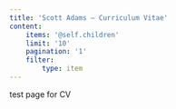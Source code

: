 ```yaml
---
title: 'Scott Adams – Curriculum Vitae'
content:
    items: '@self.children'
    limit: '10'
    pagination: '1'
    filter:
        type: item
---
```


test page for CV